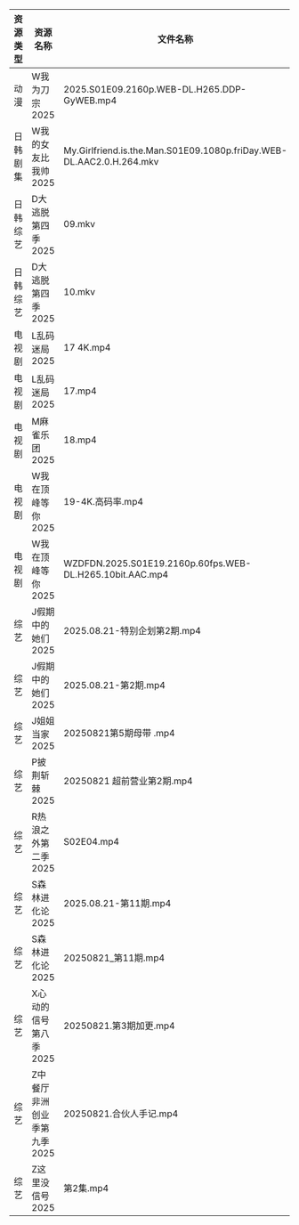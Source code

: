 | 资源类型 | 资源名称             | 文件名称                                                                 | 分享链接                                 | 更新时间                |
| ---- | ---------------- | -------------------------------------------------------------------- | ------------------------------------ | ------------------- |
| 动漫   | W我为刀宗2025        | 2025.S01E09.2160p.WEB-DL.H265.DDP-GyWEB.mp4                          | https://pan.quark.cn/s/54b3858b85ec  | 2025-08-21 16:24:56 |
| 日韩剧集 | W我的女友比我帅2025     | My.Girlfriend.is.the.Man.S01E09.1080p.friDay.WEB-DL.AAC2.0.H.264.mkv | https://pan.quark.cn/s/0a66c240ab28  | 2025-08-21 16:25:40 |
| 日韩综艺 | D大逃脱第四季2025      | 09.mkv                                                               | https://pan.quark.cn/s/b5ee21806f52  | 2025-08-21 16:31:42 |
| 日韩综艺 | D大逃脱第四季2025      | 10.mkv                                                               | https://pan.quark.cn/s/b5ee21806f52  | 2025-08-21 16:31:39 |
| 电视剧  | L乱码迷局2025        | 17 4K.mp4                                                            | https://www.alipan.com/s/CJ4yqcSAku1 | 2025-08-21 18:00:40 |
| 电视剧  | L乱码迷局2025        | 17.mp4                                                               | https://www.alipan.com/s/CJ4yqcSAku1 | 2025-08-21 15:00:41 |
| 电视剧  | M麻雀乐团2025        | 18.mp4                                                               | https://pan.quark.cn/s/6f7fe24c7e8f  | 2025-08-21 10:20:50 |
| 电视剧  | W我在顶峰等你2025      | 19-4K.高码率.mp4                                                        | https://pan.quark.cn/s/cb17e03fd6d6  | 2025-08-21 16:25:18 |
| 电视剧  | W我在顶峰等你2025      | WZDFDN.2025.S01E19.2160p.60fps.WEB-DL.H265.10bit.AAC.mp4             | https://pan.quark.cn/s/cb17e03fd6d6  | 2025-08-21 16:25:21 |
| 综艺   | J假期中的她们2025      | 2025.08.21-特别企划第2期.mp4                                               | https://pan.quark.cn/s/7a645271de8d  | 2025-08-21 16:32:24 |
| 综艺   | J假期中的她们2025      | 2025.08.21-第2期.mp4                                                   | https://pan.quark.cn/s/7a645271de8d  | 2025-08-21 16:32:28 |
| 综艺   | J姐姐当家2025        | 20250821第5期母带 .mp4                                                   | https://pan.quark.cn/s/b9e3aa93f086  | 2025-08-21 16:32:53 |
| 综艺   | P披荆斩棘2025        | 20250821 超前营业第2期.mp4                                                 | https://pan.quark.cn/s/9ae1eb01008d  | 2025-08-21 16:34:17 |
| 综艺   | R热浪之外第二季2025     | S02E04.mp4                                                           | https://pan.quark.cn/s/815dd1d0debf  | 2025-08-21 16:34:36 |
| 综艺   | S森林进化论2025       | 2025.08.21-第11期.mp4                                                  | https://pan.quark.cn/s/e0736e70a7c0  | 2025-08-21 16:34:51 |
| 综艺   | S森林进化论2025       | 20250821_第11期.mp4                                                    | https://www.alipan.com/s/aan2jEB4eLz | 2025-08-21 14:01:46 |
| 综艺   | X心动的信号第八季2025    | 20250821.第3期加更.mp4                                                   | https://pan.quark.cn/s/a2f1532c7f0e  | 2025-08-21 16:36:01 |
| 综艺   | Z中餐厅非洲创业季第九季2025 | 20250821.合伙人手记.mp4                                                   | https://pan.quark.cn/s/b593f5a4180b  | 2025-08-21 16:36:30 |
| 综艺   | Z这里没信号2025       | 第2集.mp4                                                              | https://pan.quark.cn/s/7219fd4a3c19  | 2025-08-21 16:36:56 |
